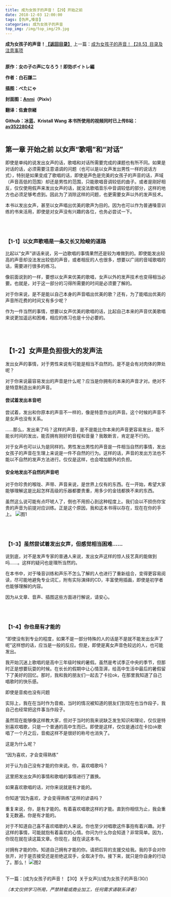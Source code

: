 ```yaml
---
title: 成为女孩子的声音！【29】开始之前
date: 2018-12-03 12:00:00
tags: [伪声,嗓音]
categories: 成为女孩子的声音
top_img: /img/top_img/29.jpg
---
```

**成为女孩子的声音！[【返回目录】](/成为女孩子的声音/0/)**
上一篇：[成为女孩子的声音！【28.5】目录及注意事项](/成为女孩子的声音/28.5/)<br><br>

**原作：女の子の声になろう！即効ボイトレ編**

**作者：白石謙二**   

**插图：べたにゃ**   

**封面图：[Anmi](https://www.pixiv.net/member.php?id=212801
)（Pixiv）**

**翻译：佐倉奈緒**   

**Github：冰蓝、Kristall Wang** 
**本书所使用的视频同时已上传B站：[av35228042](https://www.bilibili.com/video/av35228042)**<br><br>

## 第一章 开始之前 以女声“歌唱”和“对话”

即使是单纯的说发出女声的话，歌唱和对话所需要完成的课题也有所不同。如果是对话的话，必须需要注意语调的问题（也可以是以女声发出男性一样的说话方式），特别是如果变成了歌唱的话，即使是声色是完美的女孩子的声音的话，声域（声音高低的范围）却还是男性的范围，只能歌唱音调较低的曲子。或者是刚好相反，仅仅使用假声来发出女声的话，就没法歌唱音乐中音调较低的部分，这样的地方也必须足够考虑到。因此为了消除这样的问题，也更需要女声以外的发声技术。


本书以发出女声，甚至以女声唱出优美的歌声为目的。因为也可以作为普通嗓音训练的书来活用，即使是对女声没有兴趣的各位，也务必尝试一下。

<br><br>
### 【1-1】以女声歌唱是一条又长又险峻的道路

比起以“女声”讲话来说，另一边歌唱的事情果然还是较为难做到的。即使能发出较高的声音却没法发出较低的声音，或者相反的人也很多，想要以广阔的音域歌唱的话，需要进行很多的练习。


像前面说到的一样，要想以女声来优美的歌唱，女声以外的发声技术也变得相当必要。也就是，对于这一部分的习得所需要的时间是必须要了解的。


对于你来说，是不是能以自己本身的声音唱出优美的歌？还有，为了能唱出优美的声音所花费的时间又有多少呢？


作为一件当然的事情，想要以女声优美的歌唱的话，比起自己本来的声音优美歌唱来说更加遥远和困难，相应的练习也是十分必要的。

<br><br>
## 【1-2】女声是负担很大的发声法

发出女声的事情，对于男性来说有可能是相当不自然的。是不是会有对肉体的弊处呢？


对于你来说最容易发出的声音是什么呢？应当是你拥有的本来的声音才对。绝对不是特意制造出来的声音。


#### 尝试着发出本音吧

尝试着，发出和你原本的声音不一样的，像是特意作出的声音。这个时候的声音不是女声也没有关系。


……那么，发出来了吗？这样的声音，是不是能比你本来的声音更容易发出，能不能长时间的发出，能否拥有刚好的音程和音量？我敢断言，肯定是不行的。


对于女声也可以认为是同样的。男性发出男性的声音是一件相当自然的事情，发出女孩子的声音在生理上来说是一件不自然的行为。这样的话，声音的发出方法也不能以不自然的发声方法进行。仅仅是这样，也会增加额外的负担。


#### 安全地发出不自然的声音吧

对于你珍贵的喉咙、声带、声音来说，是世界上仅有的东西。在一开始，希望大家能够理解这是比起怎样高级的乐器都要贵重，用多少的金钱都换不来的东西。


虽然这么说可能有点吓唬人了，倒也不用担心到这种程度上。我们会以不损伤你宝贵的声音为前提对应训练。正是这个原因，我和这本书得以存在，现在在你的手上。
![图1](/img/29/1.jpg)

<br><br>
### 【1-3】虽然尝试着发出女声，但感觉相当困难……

说到底，对不是发声专家的普通人来说，发出女声这样的惊人技艺真的能做到吗……。这样的疑问也是理所当然的。


在本书中，对于嗓音训练和声乐不怎么了解的人也进行了重新组合，变得更容易阅读，尽可能地避免专业词汇，附有实际演绎的CD，丰富使用插画，即使是初学者也能够理解的内容。


因为从文章、音声、插图这些方面进行解说，请安心。

<br><br>
### 【1-4】你也是有才能的

“即使没有到专业的程度，如果不是一部分特殊的人的话是不是就不能发出女声了呢”这样想的话，应当是一般的反应。但是，即使是离女声音色较远的人，也可能发出。


我开始沉迷上歌唱的是高中三年级时候的暑假。虽然是考试季正中央的季节，但那时正是想要玩耍的时候。在长长的假期中让心情澎湃，给高中生活中最后的暑假留下了美好的回忆。那时，我和我的朋友们一起去了卡拉ok，在那里我知道了自己唱歌时的快乐感。


即使是音痴也没有问题

实际上，我在在当时作为音痴，当时的情况被知道的朋友们到现在也当作段子，我自己也经常把这件事当作段子。

虽然现在能够像这样教大家，但对于当时的我来说缺乏发生知识和理论，仅仅是特别喜欢唱歌，只是一个普通的高中生而已。即使是这样，仅仅是通过在卡拉ok歌唱了一个月之后，音痴这样不是很好的称号也消失了。


这是为什么呢？


“因为喜欢，才会变得熟练”

对于认为自己没有才能的你来说。你，喜欢唱歌吗？

这里把发出女声的事情和歌唱的事情进行了置换。


如果喜欢歌唱的话，对你来说就是有才能的。

你知道“因为喜欢，才会变得熟练”这样的谚语吗？

重复来说，你，是有才能的。有着喜欢唱歌这样的才能。直到你相信为止，我会重复无数遍。你是有才能的。


对于不知道自己喜不喜欢唱歌的人来说。你也至少对唱歌这件事抱有着兴趣。对于这样的事情，可能就抱有着喜欢的心情。你问为什么你会知道？非常简单。因为，你现在就在读这篇文章。你现在，就在读这本书。


对拥有才能的你。知道自己拥有才能的你。请把后背的支援交给我。我的手会对你张开，对于是否接受还是拒绝这双手，全取决于你。接下来，就只是你自身的行动了。那么！
![图2](/img/29/2.jpg)

<br>
下一篇：[成为女孩子的声音！【30】关于女声](/成为女孩子的声音/30/)

*（本文仅供学习所用，严禁转载或商业加工，任何需求请联系译者）*